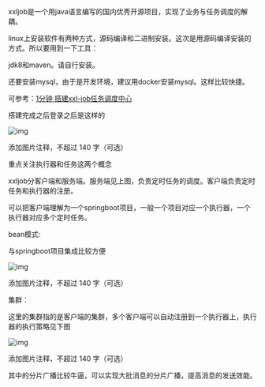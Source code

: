 xxljob是一个用java语言编写的国内优秀开源项目，实现了业务与任务调度的解耦。

linux上安装软件有两种方式，源码编译和二进制安装。这次是用源码编译安装的方式。所以要用到一下工具：

jdk8和maven。请自行安装。

还要安装mysql，由于是开发环境，建议用docker安装mysql。这样比较快捷。

可参考：[1分钟 搭建xxl-job任务调度中心](https://blog.csdn.net/weixin_40816738/article/details/113809843)

搭建完成之后登录之后是这样的

![img](https://pica.zhimg.com/80/v2-a53bbcfb72ede7ce35516c198b42e3f3_720w.png?source=d16d100b)





添加图片注释，不超过 140 字（可选）

重点关注执行器和任务这两个概念

xxljob分客户端和服务端。服务端见上图，负责定时任务的调度。客户端负责定时任务和执行器的注册。

可以把客户端理解为一个springboot项目，一般一个项目对应一个执行器，一个执行器对应多个定时任务。

bean模式:

与springboot项目集成比较方便

![img](https://picx.zhimg.com/80/v2-beaef01875d4e1c010bd14eda0a1032e_720w.png?source=d16d100b)





添加图片注释，不超过 140 字（可选）

集群：

这里的集群指的是客户端的集群，多个客户端可以自动注册到一个执行器上，执行器的执行策略见下图

![img](https://picx.zhimg.com/80/v2-bcd1898473b9a62af78933cd6906cf78_720w.png?source=d16d100b)





添加图片注释，不超过 140 字（可选）

其中的分片广播比较牛逼，可以实现大批消息的分片广播，提高消息的发送效能。